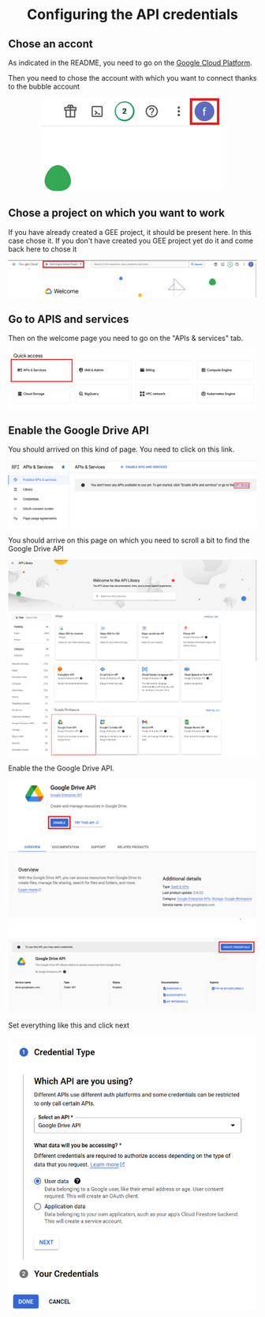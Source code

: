 <div style="text-align: center;">
    <h1>Configuring the API credentials</h1>
</div>

## Chose an accont

As indicated in the README, you need to go on the [Google Cloud Platform](https://console.cloud.google.com/).

Then you need to chose the account with which you want to connect thanks to the bubble account

<div style="text-align: center;" >
    <img src="images/bubble_account.png">
</div>

## Chose a project on which you want to work

If you have already created a GEE project, it should be present here. In this case chose it. If you don't have created you GEE project yet do it and come back here to chose it

<div style="text-align: center;" >
    <img src="images/cloud_project.png">
</div>

## Go to APIS and services

Then on the welcome page you need to go on the "APIs & services" tab.

<div style="text-align: center;" >
    <img src="images/APIs and services.png">
</div>


## Enable the Google Drive API

You should arrived on this kind of page. You need to click on this link.

<div style="text-align: center;" >
    <img src="images/API not enabled.png">
</div>

You should arrive on this page on which you need to scroll a bit to find the Google Drive API

<div style="text-align: center;" >
    <img src="images/API library.png">
</div>

<div style="text-align: center;" >
    <img src="images/API library select.png">
</div>

Enable the the Google Drive API.

<div style="text-align: center;" >
    <img src="images/enable API.png">
</div>


<div style="text-align: center;" >
    <img src="images/create credentials.png">
</div>


Set everything like this and click next
<div style="text-align: center;" >
    <img src="images/credential type.png">
</div>